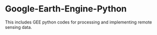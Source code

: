 # Google-Earth-Engine-Python
This includes GEE python codes for processing and implementing remote sensing data.
